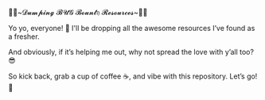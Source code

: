 💜💜~𝓓𝓾𝓶𝓹𝓲𝓷𝓰 𝓑𝓤𝓖 𝓑𝓸𝓾𝓷𝓽𝔶 𝓡𝓮𝓼𝓸𝓾𝓻𝓬𝓮𝓼~💜💜

Yo yo, everyone! 👋 I'll be dropping all the awesome resources I’ve found as a fresher.

And obviously, if it’s helping me out, why not spread the love with y’all too? 😎 

So kick back, grab a cup of coffee ☕, and vibe with this repository. Let’s go! 🚀
